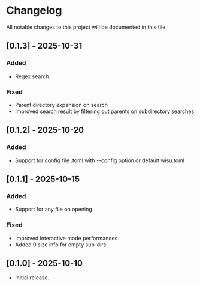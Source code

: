 # Changelog

All notable changes to this project will be documented in this file.

## [0.1.3] - 2025-10-31

### Added

- Regex search

### Fixed

- Parent directory expansion on search
- Improved search result by filtering out parents on subdirectory searches


## [0.1.2] - 2025-10-20

### Added

- Support for config file .toml with --config option or default wisu.toml

## [0.1.1] - 2025-10-15

### Added

- Support for any file on opening

### Fixed

- Improved interactive mode performances
- Added 0 size info for empty sub-dirs

## [0.1.0] - 2025-10-10

- Initial release.

